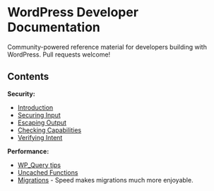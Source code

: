 WordPress Developer Documentation
===========

Community-powered reference material for developers building with WordPress. Pull requests welcome!

## Contents

**Security:**
* [Introduction](security/introduction.md)
* [Securing Input](security/securing-input.md)
* [Escaping Output](security/escaping-output.md)
* [Checking Capabilities](security/checking-capabilities.md)
* [Verifying Intent](security/verifying-intent.md)

**Performance:**
* [WP_Query tips](performance/wp-query-tips.md)
* [Uncached Functions](performance/uncached-functions.md)
* [Migrations](performance/migrations.md) - Speed makes migrations much more enjoyable.
